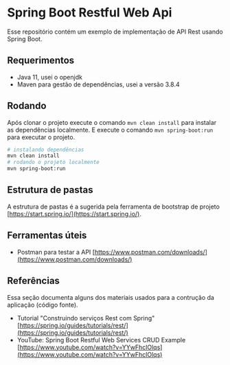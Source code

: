 # Spring Boot Restful Web Api

Esse repositório contém um exemplo de implementação de API Rest usando Spring Boot.

## Requerimentos

* Java 11, usei o openjdk
* Maven para gestão de dependências, usei a versão 3.8.4

## Rodando

Após clonar o projeto execute o comando `mvn clean install` para instalar as dependências localmente. E execute o comando `mvn spring-boot:run` para executar o projeto.

```bash
# instalando dependências
mvn clean install
# rodando o projeto localmente
mvn spring-boot:run
```

## Estrutura de pastas

A estrutura de pastas é a sugerida pela ferramenta de bootstrap de projeto [https://start.spring.io/](https://start.spring.io/).

## Ferramentas úteis

* Postman para testar a API [https://www.postman.com/downloads/](https://www.postman.com/downloads/)

## Referências

Essa seção documenta alguns dos materiais usados para a contrução da aplicação (código fonte).

* Tutorial "Construindo serviços Rest com Spring" [https://spring.io/guides/tutorials/rest/](https://spring.io/guides/tutorials/rest/)
* YouTube: Spring Boot Restful Web Services CRUD Example [https://www.youtube.com/watch?v=YYwFhclOlqs](https://www.youtube.com/watch?v=YYwFhclOlqs)
